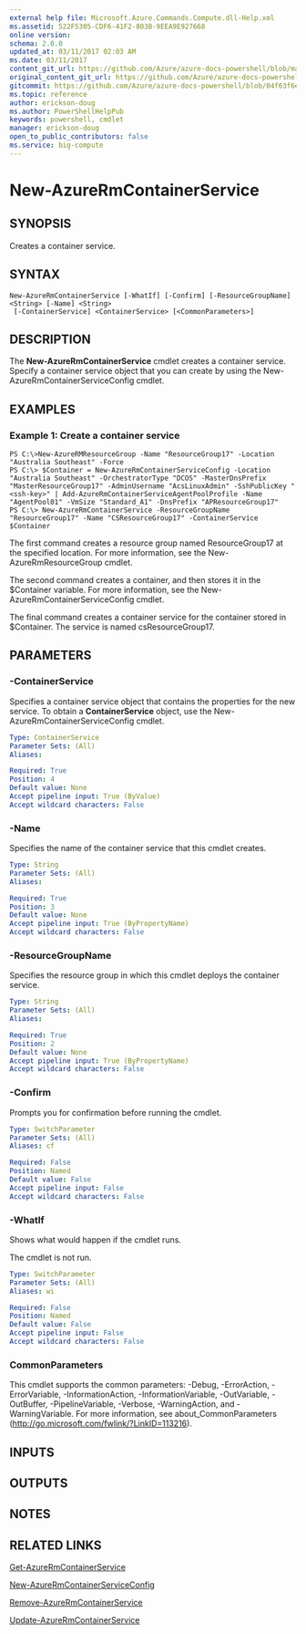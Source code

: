 ```yaml
---
external help file: Microsoft.Azure.Commands.Compute.dll-Help.xml
ms.assetid: 522F5305-CDF6-41F2-803B-9EEA9E927668
online version:
schema: 2.0.0
updated_at: 03/11/2017 02:03 AM
ms.date: 03/11/2017
content_git_url: https://github.com/Azure/azure-docs-powershell/blob/master/azureps-cmdlets-docs/ResourceManager/AzureRM.Compute/v2.8.0/New-AzureRmContainerService.md
original_content_git_url: https://github.com/Azure/azure-docs-powershell/blob/master/azureps-cmdlets-docs/ResourceManager/AzureRM.Compute/v2.8.0/New-AzureRmContainerService.md
gitcommit: https://github.com/Azure/azure-docs-powershell/blob/04f63f6e685743ace2c57eb157574e34e8610b1c
ms.topic: reference
author: erickson-doug
ms.author: PowerShellHelpPub
keywords: powershell, cmdlet
manager: erickson-doug
open_to_public_contributors: false
ms.service: big-compute
---
```


# New-AzureRmContainerService

## SYNOPSIS
Creates a container service.

## SYNTAX

```
New-AzureRmContainerService [-WhatIf] [-Confirm] [-ResourceGroupName] <String> [-Name] <String>
 [-ContainerService] <ContainerService> [<CommonParameters>]
```

## DESCRIPTION
The **New-AzureRmContainerService** cmdlet creates a container service.
Specify a container service object that you can create by using the New-AzureRmContainerServiceConfig cmdlet.

## EXAMPLES

### Example 1: Create a container service
```
PS C:\>New-AzureRMResourceGroup -Name "ResourceGroup17" -Location "Australia Southeast" -Force
PS C:\> $Container = New-AzureRmContainerServiceConfig -Location "Australia Southeast" -OrchestratorType "DCOS" -MasterDnsPrefix "MasterResourceGroup17" -AdminUsername "AcsLinuxAdmin" -SshPublicKey "<ssh-key>" | Add-AzureRmContainerServiceAgentPoolProfile -Name "AgentPool01" -VmSize "Standard_A1" -DnsPrefix "APResourceGroup17"
PS C:\> New-AzureRmContainerService -ResourceGroupName "ResourceGroup17" -Name "CSResourceGroup17" -ContainerService $Container
```

The first command creates a resource group named ResourceGroup17 at the specified location.
For more information, see the New-AzureRmResourceGroup cmdlet.

The second command creates a container, and then stores it in the $Container variable.
For more information, see the New-AzureRmContainerServiceConfig cmdlet.

The final command creates a container service for the container stored in $Container.
The service is named csResourceGroup17.

## PARAMETERS

### -ContainerService
Specifies a container service object that contains the properties for the new service.
To obtain a **ContainerService** object, use the New-AzureRmContainerServiceConfig cmdlet.

```yaml
Type: ContainerService
Parameter Sets: (All)
Aliases: 

Required: True
Position: 4
Default value: None
Accept pipeline input: True (ByValue)
Accept wildcard characters: False
```

### -Name
Specifies the name of the container service that this cmdlet creates.

```yaml
Type: String
Parameter Sets: (All)
Aliases: 

Required: True
Position: 3
Default value: None
Accept pipeline input: True (ByPropertyName)
Accept wildcard characters: False
```

### -ResourceGroupName
Specifies the resource group in which this cmdlet deploys the container service.

```yaml
Type: String
Parameter Sets: (All)
Aliases: 

Required: True
Position: 2
Default value: None
Accept pipeline input: True (ByPropertyName)
Accept wildcard characters: False
```

### -Confirm
Prompts you for confirmation before running the cmdlet.

```yaml
Type: SwitchParameter
Parameter Sets: (All)
Aliases: cf

Required: False
Position: Named
Default value: False
Accept pipeline input: False
Accept wildcard characters: False
```

### -WhatIf
Shows what would happen if the cmdlet runs.

The cmdlet is not run.

```yaml
Type: SwitchParameter
Parameter Sets: (All)
Aliases: wi

Required: False
Position: Named
Default value: False
Accept pipeline input: False
Accept wildcard characters: False
```

### CommonParameters
This cmdlet supports the common parameters: -Debug, -ErrorAction, -ErrorVariable, -InformationAction, -InformationVariable, -OutVariable, -OutBuffer, -PipelineVariable, -Verbose, -WarningAction, and -WarningVariable. For more information, see about_CommonParameters (http://go.microsoft.com/fwlink/?LinkID=113216).

## INPUTS

## OUTPUTS

## NOTES

## RELATED LINKS

[Get-AzureRmContainerService](./Get-AzureRmContainerService.md)

[New-AzureRmContainerServiceConfig](./New-AzureRmContainerServiceConfig.md)

[Remove-AzureRmContainerService](./Remove-AzureRmContainerService.md)

[Update-AzureRmContainerService](./Update-AzureRmContainerService.md)


